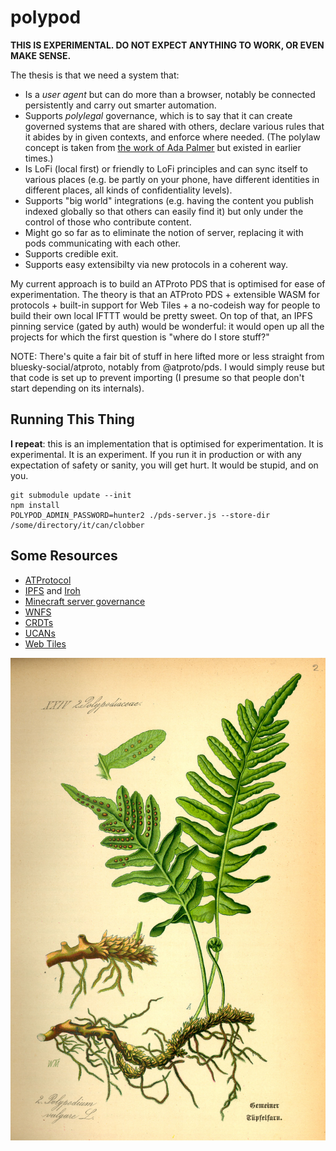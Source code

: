 
# polypod

**THIS IS EXPERIMENTAL. DO NOT EXPECT ANYTHING TO WORK, OR EVEN MAKE SENSE.**

The thesis is that we need a system that:

- Is a *user agent* but can do more than a browser, notably be connected persistently and
  carry out smarter automation.
- Supports *polylegal* governance, which is to say that it can create governed systems that
  are shared with others, declare various rules that it abides by in given contexts, and
  enforce where needed. (The polylaw concept is taken from [the work of Ada Palmer](https://en.wikipedia.org/wiki/Too_Like_the_Lightning)
  but existed in earlier times.)
- Is LoFi (local first) or friendly to LoFi principles and can sync itself to various places 
  (e.g. be partly on your phone, have different identities in different places, all kinds of 
  confidentiality levels).
- Supports "big world" integrations (e.g. having the content you publish indexed globally
  so that others can easily find it) but only under the control of those who contribute
  content.
- Might go so far as to eliminate the notion of server, replacing it with pods communicating
  with each other.
- Supports credible exit.
- Supports easy extensibilty via new protocols in a coherent way.

My current approach is to build an ATProto PDS that is optimised for ease of experimentation.
The theory is that an ATProto PDS + extensible WASM for protocols + built-in support for
Web Tiles + a no-codeish way for people to build their own local IFTTT would be pretty sweet.
On top of that, an IPFS pinning service (gated by auth) would be wonderful: it would open up
all the projects for which the first question is "where do I store stuff?"

NOTE: There's quite a fair bit of stuff in here lifted more or less straight from bluesky-social/atproto,
notably from @atproto/pds. I would simply reuse but that code is set up to prevent importing (I presume
so that people don't start depending on its internals).

## Running This Thing

**I repeat**: this is an implementation that is optimised for experimentation. It is experimental.
It is an experiment. If you run it in production or with any expectation of safety or sanity,
you will get hurt. It would be stupid, and on you.

```
git submodule update --init
npm install
POLYPOD_ADMIN_PASSWORD=hunter2 ./pds-server.js --store-dir /some/directory/it/can/clobber
```

## Some Resources

- [ATProtocol](https://atproto.com/)
- [IPFS](https://ipfs.tech/) and [Iroh](https://iroh.computer/)
- [Minecraft server governance](https://www.semanticscholar.org/search?q=%5C%22Seth%20Frey%5C%22&sort=relevance)
- [WNFS](https://github.com/wnfs-wg/)
- [CRDTs](https://yjs.dev/)
- [UCANs](https://ucan.xyz/)
- [Web Tiles](https://berjon.com/web-tiles/)


![polypody](polypody.jpg)
